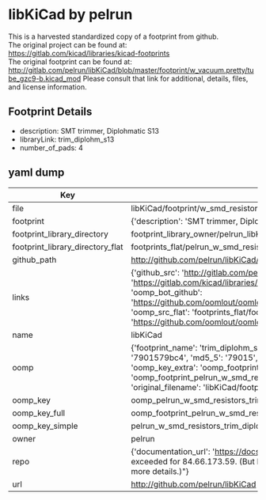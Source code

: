 # libKiCad by pelrun  
This is a harvested standardized copy of a footprint from github.  
The original project can be found at:  
https://gitlab.com/kicad/libraries/kicad-footprints  
The original footprint can be found at:
http://gitlab.com/pelrun/libKiCad/blob/master/footprint/w_vacuum.pretty/tube_gzc9-b.kicad_mod
Please consult that link for additional, details, files, and license information.  
## Footprint Details
* description: SMT trimmer, Diplohmatic S13  
* libraryLink: trim_diplohm_s13  
* number_of_pads: 4  
## yaml dump  
| Key | Value |  
| --- | --- |  
| file | libKiCad/footprint/w_smd_resistors.pretty/trim_diplohm_s13.kicad_mod |  
| footprint | {'description': 'SMT trimmer, Diplohmatic S13', 'libraryLink': 'trim_diplohm_s13', 'number_of_pads': 4} |  
| footprint_library_directory | footprint_library_owner/pelrun_libKiCad |  
| footprint_library_directory_flat | footprints_flat/pelrun_w_smd_resistors_trim_diplohm_s13/working |  
| github_path | http://github.com/pelrun/libKiCad/blob/master/footprint/w_smd_resistors.pretty/trim_diplohm_s13.kicad_mod |  
| links | {'github_src': 'http://gitlab.com/pelrun/libKiCad/blob/master/footprint/w_vacuum.pretty/tube_gzc9-b.kicad_mod', 'github_src_repo': 'https://gitlab.com/kicad/libraries/kicad-footprints', 'oomp_bot': 'footprints/pelrun_w_smd_resistors_trim_diplohm_s13/working', 'oomp_bot_github': 'https://github.com/oomlout/oomlout_oomp_footprint_bot/tree/main/footprints/pelrun_w_smd_resistors_trim_diplohm_s13/working', 'oomp_src_flat': 'footprints_flat/footprints_flat/pelrun_w_smd_resistors_trim_diplohm_s13/working', 'oomp_src_flat_github': 'https://github.com/oomlout/oomlout_oomp_footprint_src/tree/main/footprints_flat/pelrun_w_smd_resistors_trim_diplohm_s13/working'} |  
| name | libKiCad |  
| oomp | {'footprint_name': 'trim_diplohm_s13', 'library_name': 'w_smd_resistors', 'md5': '7901579bc405ef49ce38e54f8cdf080d', 'md5_10': '7901579bc4', 'md5_5': '79015', 'md5_6': '790157', 'oomp_key': 'oomp_pelrun_w_smd_resistors_trim_diplohm_s13', 'oomp_key_extra': 'oomp_footprint_pelrun_w_smd_resistors_trim_diplohm_s13', 'oomp_key_full': 'oomp_footprint_pelrun_w_smd_resistors_trim_diplohm_s13_790157', 'oomp_key_simple': 'pelrun_w_smd_resistors_trim_diplohm_s13', 'original_filename': 'libKiCad/footprint/w_smd_resistors.pretty/trim_diplohm_s13.kicad_mod', 'owner_name': 'pelrun'} |  
| oomp_key | oomp_pelrun_w_smd_resistors_trim_diplohm_s13 |  
| oomp_key_full | oomp_footprint_pelrun_w_smd_resistors_trim_diplohm_s13 |  
| oomp_key_simple | pelrun_w_smd_resistors_trim_diplohm_s13 |  
| owner | pelrun |  
| repo | {'documentation_url': 'https://docs.github.com/rest/overview/resources-in-the-rest-api#rate-limiting', 'message': "API rate limit exceeded for 84.66.173.59. (But here's the good news: Authenticated requests get a higher rate limit. Check out the documentation for more details.)"} |  
| url | http://github.com/pelrun/libKiCad |  

